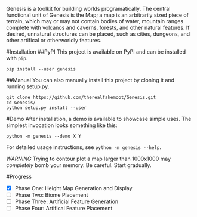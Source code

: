 Genesis is a toolkit for building worlds programatically. The central functional unit of Genesis is the Map; a map is an arbitrarily sized piece of terrain, which may or may not contain bodies of water, mountain ranges complete with volcanos and caverns, forests, and other natural features. If desired, unnatural structures can be placed, such as cities, dungeons, and other artifical or otherworldly features.

#Installation
##PyPI
This project is available on PyPI and can be installed with `pip`.
````
pip install --user genesis
````
##Manual
You can also manually install this project by cloning it and running setup.py.
````
git clone https://github.com/therealfakemoot/Genesis.git
cd Genesis/
python setup.py install --user
````

#Demo
After installation, a demo is available to showcase simple uses. The simplest invocation looks something like this:
````
python -m genesis --demo X Y
````
For detailed usage instructions, see ````python -m genesis --help````.


*_WARNING_*
Trying to contour plot a map larger than 1000x1000 may *completely* bomb your memory. Be careful. Start gradually.


#Progress
- [x] Phase One: Height Map Generation and Display
- [ ] Phase Two: Biome Placement
- [ ] Phase Three: Artificial Feature Generation
- [ ] Phase Four: Artifical Feature Placement
